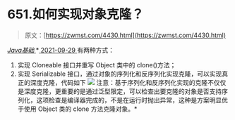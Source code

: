 <!--yml
category: 未分类
date: 0001-01-01 00:00:00
-->

# 651.如何实现对象克隆？

> 原文：[https://zwmst.com/4430.html](https://zwmst.com/4430.html)

   [ *Java基础* ](https://zwmst.com/java%e5%9f%ba%e7%a1%80)*[ <time datetime="2021-09-30T00:41:08+08:00"> 2021-09-29 </time> ](https://zwmst.com/4430.html)  有两种方式：

1.  实现 Cloneable 接口并重写 Object 类中的 clone()方法；
2.  实现 Serializable 接口，通过对象的序列化和反序列化实现克隆，可以实现真正的深度克隆，代码如下
    ![](img/cff50da2412ea269ba4fda991684e41c.png)
    注意：基于序列化和反序列化实现的克隆不仅仅是深度克隆，更重要的是通过泛型限定，可以检查出要克隆的对象是否支持序列化，这项检查是编译器完成的，不是在运行时抛出异常，这种是方案明显优于使用 Object 类的 clone 方法克隆对象。*
